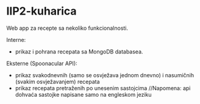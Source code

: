 # IIP2-kuharica

Web app za recepte sa nekoliko funkcionalnosti. 

Interne: 
- prikaz i pohrana recepata sa MongoDB databasea. 

Eksterne (Spoonacular API): 
- prikaz svakodnevnih (samo se osvježava jednom dnevno) i nasumičnih (svakim osvježavanjem) recepata
- prikaz recepata pretraženih po unesenim sastojcima //Napomena: api dohvaća sastojke napisane samo na engleskom jeziku
